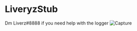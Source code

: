 # LiveryzStub
Dm Liverz#8888 if you need help with the logger
![Capture](https://user-images.githubusercontent.com/101367753/221073771-d9b58715-c05c-403c-a49d-2b734ae8e9fc.PNG)
